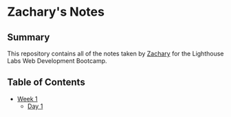 # Zachary's Notes
## Summary

This repository contains all of the notes taken by [Zachary](https://github.com/zacharylee97/lighthouse-web-notes) for the Lighthouse Labs Web Development Bootcamp.

## Table of Contents
* [Week 1](/Week_1)
  * [Day 1](/Week_1/Day_1)

